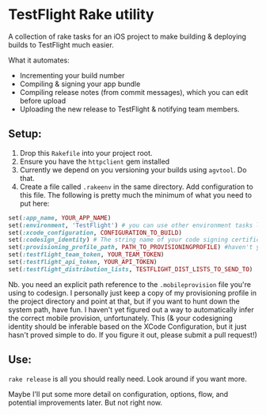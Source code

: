# TestFlight Rake utility

A collection of rake tasks for an iOS project to make building & deploying builds to TestFlight much easier.

What it automates:

* Incrementing your build number
* Compiling & signing your app bundle
* Compiling release notes (from commit messages), which you can edit before upload
* Uploading the new release to TestFlight & notifying team members.

## Setup:
1. Drop this `Rakefile` into your project root.
2. Ensure you have the `httpclient` gem installed
3. Currently we depend on you versioning your builds using `agvtool`. Do that.
4. Create a file called `.rakeenv` in the same directory. Add configuration to this file.
   The following is pretty much the minimum of what you need to put here:

```ruby
set(:app_name, YOUR_APP_NAME)
set(:environment, 'TestFlight') # you can use other environment tasks later if you prefer, but you need a default
set(:xcode_configuration, CONFIGURATION_TO_BUILD)
set(:codesign_identity) # The string name of your code signing certificate
set(:provisioning_profile_path, PATH_TO_PROVISIONINGPROFILE) #haven't yet found a way to do this without a direct path reference
set(:testflight_team_token, YOUR_TEAM_TOKEN)
set(:testflight_api_token, YOUR_API_TOKEN)
set(:testflight_distribution_lists, TESTFLIGHT_DIST_LISTS_TO_SEND_TO)  # not strictly required, but emails won't be sent if you don't
```

Nb. you need an explicit path reference to the `.mobileprovision` file you're using to codesign. I personally just keep a copy of my provisioning profile in the project directory and point at that, but if you want to hunt down the system path, have fun. I haven't yet figured out a way to automatically infer the correct mobile provision, unfortunately. This (& your codesigning identity should be inferable based on the XCode Configuration, but it just hasn't proved simple to do. If you figure it out, please submit a pull request!)

## Use:
`rake release` is all you should really need. Look around if you want more.


Maybe I'll put some more detail on configuration, options, flow, and potential improvements later. But not right now.
